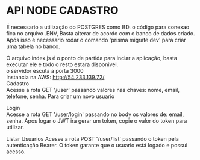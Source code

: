 # API NODE CADASTRO
É necessario a utilização do POSTGRES como BD. o código para conexao fica no arquivo .ENV, Basta alterar de acordo com o banco de dados criado.</br>
Após isso é necessario rodar o comando 'prisma migrate dev' para criar uma tabela no banco. </br> 

O arquivo index.js é o ponto de partida para inciar a aplicação, basta executar ele e todo o resto estara disponivel. </br> 
o servidor escuta a porta 3000 </br>
Instancia na AWS: http://54.233.139.72/ </br>
Cadastro </br>
Acesse a rota GET '/user' passando valores nas chaves:  nome, email, telefone, senha. Para criar um novo usuario </br>

Login </br>
Acesse a rota GET '/user/login' passando no body  os valores de:  email, senha. Apos logar o JWT ira gerar um token, copie o valor do token para utilizar. </br>

Listar Usuarios 
Acesse a rota POST '/user/list' passando o token pela autenticação Bearer. O token garante que o usuario está logado e possui acesso. 
